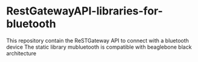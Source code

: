 # RestGatewayAPI-libraries-for-bluetooth
This repository contain the ReSTGateway API to connect with a bluetooth device
The static library mubluetooth is compatible with beaglebone black architecture
